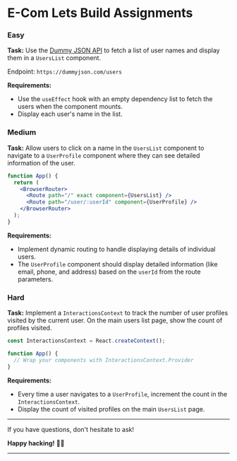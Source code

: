 # E-Com Lets Build Assignments

### **Easy**

**Task:** Use the [Dummy JSON API](https://dummyjson.com/api) to fetch a list of user names and display them in a `UsersList` component.

Endpoint: `https://dummyjson.com/users`

**Requirements:**
- Use the `useEffect` hook with an empty dependency list to fetch the users when the component mounts.
- Display each user's name in the list.

### **Medium**

**Task:** Allow users to click on a name in the `UsersList` component to navigate to a `UserProfile` component where they can see detailed information of the user.

```jsx
function App() {
  return (
    <BrowserRouter>
      <Route path="/" exact component={UsersList} />
      <Route path="/user/:userId" component={UserProfile} />
    </BrowserRouter>
  );
}
```

**Requirements:**
- Implement dynamic routing to handle displaying details of individual users.
- The `UserProfile` component should display detailed information (like email, phone, and address) based on the `userId` from the route parameters.

### **Hard**

**Task:** Implement a `InteractionsContext` to track the number of user profiles visited by the current user. On the main users list page, show the count of profiles visited.

```jsx
const InteractionsContext = React.createContext();

function App() {
  // Wrap your components with InteractionsContext.Provider
}
```

**Requirements:**
- Every time a user navigates to a `UserProfile`, increment the count in the `InteractionsContext`.
- Display the count of visited profiles on the main `UsersList` page.

---

If you have questions, don't hesitate to ask!

**Happy hacking!** 🧑‍💻

---
